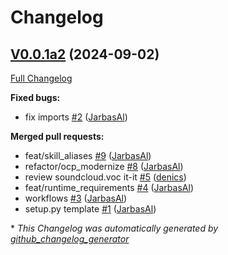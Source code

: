 # Changelog

## [V0.0.1a2](https://github.com/OpenVoiceOS/skill-ovos-soundcloud/tree/V0.0.1a2) (2024-09-02)

[Full Changelog](https://github.com/OpenVoiceOS/skill-ovos-soundcloud/compare/1d057e97e09de9157124aafc951b320bad4e3bba...V0.0.1a2)

**Fixed bugs:**

- fix imports [\#2](https://github.com/OpenVoiceOS/skill-ovos-soundcloud/pull/2) ([JarbasAl](https://github.com/JarbasAl))

**Merged pull requests:**

- feat/skill\_aliases [\#9](https://github.com/OpenVoiceOS/skill-ovos-soundcloud/pull/9) ([JarbasAl](https://github.com/JarbasAl))
- refactor/ocp\_modernize [\#8](https://github.com/OpenVoiceOS/skill-ovos-soundcloud/pull/8) ([JarbasAl](https://github.com/JarbasAl))
- review soundcloud.voc it-it [\#5](https://github.com/OpenVoiceOS/skill-ovos-soundcloud/pull/5) ([denics](https://github.com/denics))
- feat/runtime\_requirements [\#4](https://github.com/OpenVoiceOS/skill-ovos-soundcloud/pull/4) ([JarbasAl](https://github.com/JarbasAl))
- workflows [\#3](https://github.com/OpenVoiceOS/skill-ovos-soundcloud/pull/3) ([JarbasAl](https://github.com/JarbasAl))
- setup.py template [\#1](https://github.com/OpenVoiceOS/skill-ovos-soundcloud/pull/1) ([JarbasAl](https://github.com/JarbasAl))



\* *This Changelog was automatically generated by [github_changelog_generator](https://github.com/github-changelog-generator/github-changelog-generator)*
